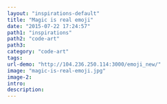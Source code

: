 ```yaml
---
layout: "inspirations-default"
title: "Magic is real emoji"
date: "2015-07-22 17:24:57"
path1: "inspirations"
path2: "code-art"
path3:
category: "code-art"
tags:
url-demo: "http://104.236.250.114:3000/emoji_new/"
image: "magic-is-real-emoji.jpg"
image-2:
intro:
description:
---
```

